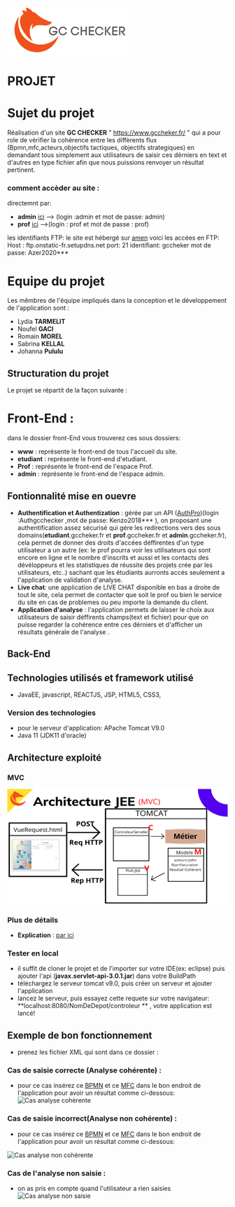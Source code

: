 ![Logo de perfection ](img/logo.png) 
# PROJET 
# Sujet du projet 
Réalisation d'un site  **GC CHECKER** " https://www.gccheker.fr/ " qui a pour role de vèrifier la cohérence entre les diffèrents flux (Bpmn,mfc,acteurs,objectifs tactiques, objectifs strategiques) en demandant tous simplement aux utilisateurs de saisir ces dérniers en text et d'autres en type fichier afin que nous puissions renvoyer un résultat pertinent.

### comment accèder au site :
directemnt par: 
-  **admin** [ici](https://admin.gccheker.fr/)   --> (login :admin et mot de passe: admin)
- **prof** [ici](https://www.authpro.com/auth/Authgcchecker/?fbclid=IwAR15KujBPjWQO2KZ2TGbDXzQXmQOe8TbOLQgljReAy6kL9DpIlul_M4VGZo)   -->(login : prof et mot de passe : prof) 

les identifiants FTP: 
le site est hébergé sur [amen](https://www.amen.fr/) voici les accées en FTP: 
Host : ftp.onstatic-fr.setupdns.net
port: 21
identifiant: gccheker
mot de passe: Azer2020*** 

# Equipe du projet

Les mêmbres de l'équipe impliqués dans la conception et le développement de l'application sont :

- Lydia **TARMELIT**
- Noufel **GACI**
- Romain **MOREL**
- Sabrina **KELLAL**
- Johanna **Pululu**

## Structuration du projet

Le projet se répartit de la façon suivante :
#  Front-End : 
dans le dossier front-End vous trouverez ces sous dossiers: 
- **www** :  représente le front-end de tous l'accueil du site.
- **etudiant** : représente le front-end d'etudiant.
- **Prof** : représente le front-end de l'espace Prof.
- **admin** : représente le front-end de l'espace admin.


## Fontionnalité mise en ouevre 
- **Authentification et Authentization** : gérée par un API ([AuthPro](https://www.authpro.com/cgi-bin/manager.fcgi))(login :Authgcchecker ,mot de passe: Kenzo2018*** ), on proposant une authentification assez sécurisé qui gére les redirections vers des sous domains(**etudiant**.gccheker.fr et **prof**.gccheker.fr et **admin**.gccheker.fr), cela permet de donner des droits d'accées déffirentes d'un type utilisateur a un autre (ex: le prof pourra voir les utilisateurs qui sont encore en ligne et le nombre d'inscrits et aussi et les contacts des dévéloppeurs et les statistiques  de réussite des projets crée par les utilisateurs,  etc..) sachant que les étudiants aurronts accés seulement a l'application de validation d'analyse. 
- **Live chat**: une application de LIVE CHAT disponible en bas a droite de tout le site, cela permet de contacter que soit le prof ou bien le service du site en cas de problemes ou peu importe la demande du client. 
- **Application d'analyse** : l'application permets de laisser le choix aux utilisateurs de saisir déffirents champs(text et fichier) pour que on puisse regarder la cohérence entre ces dérniers et d'afficher un résultats générale de l'analyse . 

## Back-End
## Technologies utilisés et framework utilisé 
- JavaEE, javascript, REACTJS, JSP, HTML5, CSS3, 
### Version des technologies 
- pour le serveur d'application: APache Tomcat V9.0 
- Java 11 (JDK11 d'oracle)


## Architecture exploité 
### MVC 
![Architecture MVC](img/MVC.png?raw=true "Architecure JEE (MVC)")

### Plus de détails

- **Explication** :  [par ici](https://gitlab-etu.fil.univ-lille1.fr/tarmelit/projet/-/blob/main/back-end/README.md) 

 


### Tester en local 
- il suffit de cloner le projet et de l'importer sur votre IDE(ex: eclipse) puis ajouter l'api (**javax.servlet-api-3.0.1.jar**) dans votre BuildPath 
- téléchargez le serveur tomcat v9.0, puis créer un serveur et ajouter l'application 
- lancez le serveur, puis essayez cette requete sur votre navigateur: **localhost:8080/NomDeDepot/controleur ** , votre application est lancé! 
## Exemple de bon fonctionnement 
- prenez les fichier XML qui sont dans ce dossier : 


### Cas de saisie correcte (Analyse cohérente) :
- pour ce cas insérez ce [BPMN](https://gitlab-etu.fil.univ-lille1.fr/tarmelit/projet/-/raw/main/xmlToTest/BpmnValide.xmi?inline=false) et ce [MFC](https://gitlab-etu.fil.univ-lille1.fr/tarmelit/projet/-/raw/main/xmlToTest/MfcValide.xml?inline=false) dans le bon endroit de l'application pour avoir un résultat comme ci-dessous: 
![Cas analyse cohèrente](img/analyse_cohérente_exemple.png)
### Cas de saisie incorrect(Analyse non cohérente) :
- pour ce cas insérez ce [BPMN](https://gitlab-etu.fil.univ-lille1.fr/tarmelit/projet/-/raw/main/xmlToTest/BpmnNonValide.xmi?inline=false) et ce [MFC](https://gitlab-etu.fil.univ-lille1.fr/tarmelit/projet/-/raw/main/xmlToTest/MFCNonValide.xml?inline=false) dans le bon endroit de l'application pour avoir un résultat comme ci-dessous: 

![Cas analyse non cohèrente](img/analyse_noncohèrente_exemple.png)
### Cas de l'analyse non saisie : 

- on as pris en compte quand l'utilisateur a rien saisies 
![Cas analyse non saisie ](img/analyse_non_saisie.png)
